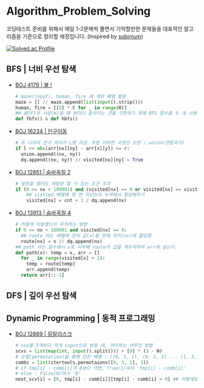 # Algorithm_Problem_Solving

코딩테스트 준비를 위해서 매일 1-2문제씩 풀면서 기억할만한 문제들을 대표적인 알고리즘을 기준으로 정리할 에정입니다. (Inspired by [subinium](https://github.com/subinium))

[![Solved.ac Profile](http://mazassumnida.wtf/api/v2/generate_badge?boj=ckh0601)](https://solved.ac/ckh0601/)

## BFS | 너비 우선 탐색
- [BOJ 4179 | 불 !](https://github.com/scottXchoo/Algorithm_Problem_Solving/tree/main/%EB%B0%B1%EC%A4%80/Gold/4179.%E2%80%85%EB%B6%88%EF%BC%81)
  ```python
  # maze(input), human, fire 세 개의 배열 활용
  maze = [] // maze.append(list(input().strip()))
  human, fire = [[0] * C for _ in range(R)]
  ## 불(F)과 사람(H)을 매 분마다 움직이는 것을 구현하기 위해 BFS 함수를 두 개 사용한다.
  def fbfs() & def hbfs()
  ```
- [BOJ 16234 | 인구이동](https://github.com/scottXchoo/Algorithm_Problem_Solving/blob/main/%EB%B0%B1%EC%A4%80/Gold/16234.%E2%80%85%EC%9D%B8%EA%B5%AC%E2%80%85%EC%9D%B4%EB%8F%99/%EC%9D%B8%EA%B5%AC%E2%80%85%EC%9D%B4%EB%8F%99.py)
  ```python
  # 두 나라의 인구 차이가 L명 이상, R명 이하면 국경선 오픈 : union(연합국가)
  if l <= abs(arr[nx][ny] - arr[x][y]) <= r:
    union.append((nx, ny))
    dq.append((nx, ny)) // visited[nx][ny] = True
  ```
- [BOJ 12851 | 숨바꼭질 2](https://github.com/scottXchoo/Algorithm_Problem_Solving/blob/main/%EB%B0%B1%EC%A4%80/Gold/12851.%E2%80%85%EC%88%A8%EB%B0%94%EA%BC%AD%EC%A7%88%E2%80%852/%EC%88%A8%EB%B0%94%EA%BC%AD%EC%A7%88%E2%80%852.py)
  ```python
  # 방문을 했어도 재방문 할 수 있는 조건 추가
  if (0 <= nx < 100001) and (visited[nx] == 0 or visited[nx] == visited[x] + 1):
      ## vistied 배열에 몇 번 지났는지 누적해서 할당해주기
      visited[nx] = cnt + 1 / dq.append(nx)
  ```
- [BOJ 13913 | 숨바꼭질 4](https://github.com/scottXchoo/Algorithm_Problem_Solving/blob/main/%EB%B0%B1%EC%A4%80/Gold/13913.%E2%80%85%EC%88%A8%EB%B0%94%EA%BC%AD%EC%A7%88%E2%80%854/%EC%88%A8%EB%B0%94%EA%BC%AD%EC%A7%88%E2%80%854.py)
  ```python
  # 어떻게 이동했는지 추적하는 방법
  if 0 <= nx < 100001 and visited[nx] == 0:
    ## route 라는 배열에 전의 값(x)을 현재 위치(nx)에 할당함
    route[nx] = x // dq.append(nx)
  ## path 라는 함수에서 x로 시작해 route의 값을 역추적하여 arr에 넣는다.
  def path(x): temp = x, arr = []
    for _ in range(visited[x] + 1):
      temp = route[temp]
      arr.append(temp)
    return arr[::-1]
  ```

## DFS | 깊이 우선 탐색

## Dynamic Programming | 동적 프로그래밍
- [BOJ 12869 | 뮤탈리스크](https://github.com/scottXchoo/Algorithm_Problem_Solving/blob/main/%EB%B0%B1%EC%A4%80/Gold/12869.%E2%80%85%EB%AE%A4%ED%83%88%EB%A6%AC%EC%8A%A4%ED%81%AC/%EB%AE%A4%ED%83%88%EB%A6%AC%EC%8A%A4%ED%81%AC.py)
  ```python
  # scv를 3개보다 적게 input으로 받을 때, 처리하는 야무진 방법
  scvs = list(map(int, input().split())) + [0] * (3 - N)
  # 순열(permutation)을 통해 만든 배열 : [(9, 3, 1), (9, 1, 3) ... (1, 3, 9)]
  combs = list(itertools.permutaions([9, 3, 1], 3))
  # if tmp[i] - comp[i]가 0보다 크면, True(1)여서 'tmp[i] - comb[i]'
  # else : False(0)여서 '0'
  next_scv[i] = [0, tmp[i] - comb[i]][tmp[i] - comb[i] > 0] ## 이렇게도 쓰는구나!
  ```
